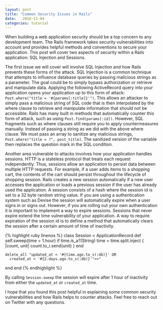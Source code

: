 ```yaml
---
layout: post
title: "Common Security Issues in Rails"
date:   2016-11-04
categories: tutorial
---
```


When building a web application security should be a top concern to any development team. The Rails framework takes security vulnerabilities into account and provides helpful methods and conventions to secure your application. This post will cover two aspects of security within a Rails application: SQL Injection and Sessions.

The first issue we will cover will involve SQL Injection and how Rails prevents these forms of the attack. SQL Injection is a common technique that attempts to influence database queries by passing malicious strings as a parameter. The goal could be to simply bypass authorization or retrieve and manipulate data. Applying the following ActiveRecord query into your application opens your application up to this form of attack: `Post.where("title = '#{params[:title]}'")`. This allows an attacker to simply pass a malicious string of SQL code that is then interpolated by the where clause to retrieve and manipulate information that should not be accessible. Rails has many built in methods that automatically counter this form of attack, such as using `Post.find(params[:id])`. However, SQL fragments such as where clauses still require you to apply countermeasures manually. Instead of passing a string as we did with the above where clause. We must pass an array to sanitize any malicious strings, `Post.where("title = ?", post_title)`. The sanitized version of the variable then replaces the question mark in the SQL condition. 

Another area vulnerable to attacks involves how your application handles sessions. HTTP is a stateless protocol that treats each request independently. Thus, sessions allow an application to persist data between multiple HTTP requests. For example, if a user adds items to a shopping cart, the contents of the cart should persist throughout the lifecycle of shopping session. Rails creates a new session automatically if a new user accesses the application or loads a previous session if the user has already used the application. A session consists of a hash where the session id is set to a 32 byte random string value. If you are using a authentication system such as Devise the session will automatically expire when a user signs in or signs out. However, if you are rolling out your own authentication it is important to implement a way to expire sessions. Sessions that never expire extend the time vulnerability of your application. A way to require expiration of the session id is to define a method that automatically clears the session after a certain amount of time of inactivity.

{% highlight ruby linenos %}
class Session < ApplicationRecord
  def self.sweep(time = 1.hour)
    if time.is_a?(String)
      time = time.split.inject { |count, unit| count.to_i.send(unit) }
    end

    delete_all "updated_at < '#{time.ago.to_s(:db)}' OR
      created_at < '#{2.days.ago.to_s(:db)}'">>"
  end
end
{% endhighlight %}

By calling `Session.sweep` the session will expire after 1 hour of inactivity from either the `updated_at` or `created_at` time.

I hope that you found this post helpful in explaining some common security vulnerabilities and how Rails helps to counter attacks. Feel free to reach out on Twitter with any questions.
